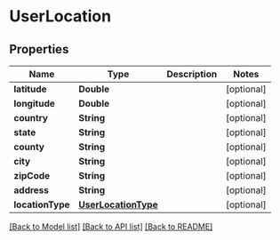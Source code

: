 # UserLocation

## Properties
Name | Type | Description | Notes
------------ | ------------- | ------------- | -------------
**latitude** | **Double** |  | [optional] 
**longitude** | **Double** |  | [optional] 
**country** | **String** |  | [optional] 
**state** | **String** |  | [optional] 
**county** | **String** |  | [optional] 
**city** | **String** |  | [optional] 
**zipCode** | **String** |  | [optional] 
**address** | **String** |  | [optional] 
**locationType** | [**UserLocationType**](UserLocationType.md) |  | [optional] 

[[Back to Model list]](../README.md#documentation-for-models) [[Back to API list]](../README.md#documentation-for-api-endpoints) [[Back to README]](../README.md)


